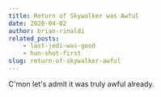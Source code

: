 ```yaml
---
title: Return of Skywalker was Awful
date: 2020-04-02
author: brian-rinaldi
related_posts:
    - last-jedi-was-good
    - han-shot-first
slug: return-of-skywalker-awful
---
```


C'mon let's admit it was truly awful already.